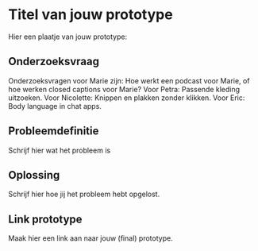 # Titel van jouw prototype

Hier een plaatje van jouw prototype: <img>

## Onderzoeksvraag
Onderzoeksvragen voor Marie zijn: Hoe werkt een podcast voor Marie, of hoe werken closed captions voor Marie? 
Voor Petra: Passende kleding uitzoeken.
Voor Nicolette: Knippen en plakken zonder klikken. 
Voor Eric: Body language in chat apps. 

## Probleemdefinitie
Schrijf hier wat het probleem is

## Oplossing
Schrijf hier hoe jij het probleem hebt opgelost.

## Link prototype
Maak hier een link aan naar jouw (final) prototype.
